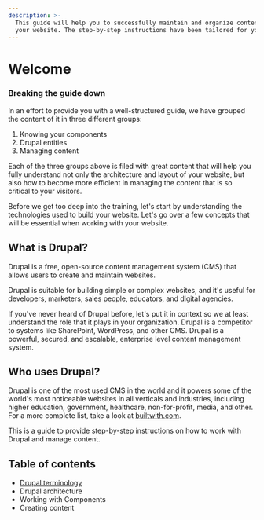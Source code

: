 ```yaml
---
description: >-
  This guide will help you to successfully maintain and organize content for
  your website. The step-by-step instructions have been tailored for you.
---
```


# Welcome

### Breaking the guide down

In an effort to provide you with a well-structured guide, we have grouped the content of it in three different groups:

1. Knowing your components
2. Drupal entities
3. Managing content

Each of the three groups above is filed with great content that will help you fully understand not only the architecture and layout of your website, but also how to become more efficient in managing the content that is so critical to your visitors.

Before we get too deep into the training, let's start by understanding the technologies used to build your website. Let's go over a few concepts that will be essential when working with your website.

## What is Drupal?

Drupal is a free, open-source content management system (CMS) that allows users to create and maintain websites.

Drupal is suitable for building simple or complex websites, and it's useful for developers, marketers, sales people, educators, and digital agencies.

If you've never heard of Drupal before, let's put it in context so we at least understand the role that it plays in your organization. Drupal is a competitor to systems like SharePoint, WordPress, and other CMS. Drupal is a powerful, secured, and escalable, enterprise level content management system.

## Who uses Drupal?

Drupal is one of the most used CMS in the world and it powers some of the world's most noticeable websites in all verticals and industries, including higher education, government, healthcare, non-for-profit, media, and other. For a more complete list, take a look at [builtwith.com](https://trends.builtwith.com/cms/Drupal/United-States).

This is a guide to provide step-by-step instructions on how to work with Drupal and manage content.

## Table of contents

* [Drupal terminology](terms.md)
* Drupal architecture
* Working with Components
* Creating content
